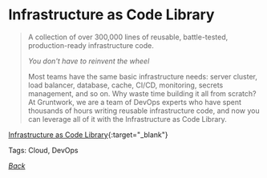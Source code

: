 # Infrastructure as Code Library

> A collection of over 300,000 lines of reusable, battle-tested, production-ready infrastructure code.
>
> *You don't have to reinvent the wheel*
>
> Most teams have the same basic infrastructure needs: server cluster, load balancer, database, cache, CI/CD, monitoring, secrets management, and so on. Why waste time building it all from scratch? At Gruntwork, we are a team of DevOps experts who have spent thousands of hours writing reusable infrastructure code, and now you can leverage all of it with the Infrastructure as Code Library. 

[Infrastructure as Code Library](https://gruntwork.io/infrastructure-as-code-library/){:target="_blank"}

Tags: Cloud, DevOps

[_Back_](../)
